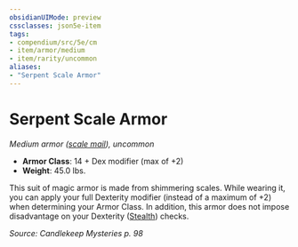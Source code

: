 ```yaml
---
obsidianUIMode: preview
cssclasses: json5e-item
tags:
- compendium/src/5e/cm
- item/armor/medium
- item/rarity/uncommon
aliases: 
- "Serpent Scale Armor"
---
```

# Serpent Scale Armor
*Medium armor ([scale mail](Mechanics/items/scale-mail.md)), uncommon*  

- **Armor Class**: 14 + Dex modifier (max of +2)
- **Weight**: 45.0 lbs.

This suit of magic armor is made from shimmering scales. While wearing it, you can apply your full Dexterity modifier (instead of a maximum of +2) when determining your Armor Class. In addition, this armor does not impose disadvantage on your Dexterity ([Stealth](Mechanics/Rules/skills.md#Stealth)) checks.

*Source: Candlekeep Mysteries p. 98*